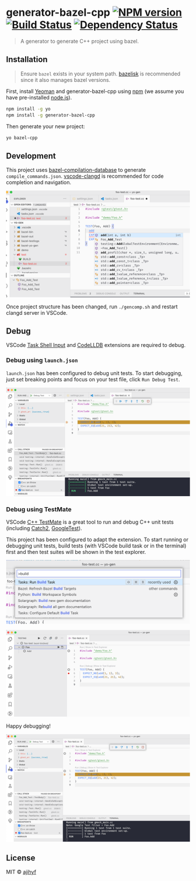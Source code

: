 # generator-bazel-cpp [![NPM version][npm-image]][npm-url] [![Build Status][travis-image]][travis-url] [![Dependency Status][daviddm-image]][daviddm-url]

> A generator to generate C++ project using bazel.

## Installation

> Ensure `bazel` exists in your system path. [bazelisk](https://github.com/bazelbuild/bazelisk) is recommended since it also manages bazel versions.

First, install [Yeoman](http://yeoman.io) and generator-bazel-cpp using [npm](https://www.npmjs.com/) (we assume you have pre-installed [node.js](https://nodejs.org/)).

```bash
npm install -g yo
npm install -g generator-bazel-cpp
```

Then generate your new project:

```bash
yo bazel-cpp
```

## Development

This project uses [bazel-compilation-database](https://github.com/grailbio/bazel-compilation-database) to generate `compile_commands.json`. [vscode-clangd](https://marketplace.visualstudio.com/items?itemName=llvm-vs-code-extensions.vscode-clangd) is recommended for code completion and navigation.

![edit](https://github.com/ajihyf/generator-bazel-cpp/blob/master/images/edit.png?raw=true)

Once project structure has been changed, run `./gencomp.sh` and restart clangd server in VSCode.

## Debug

VSCode [Task Shell Input](https://marketplace.visualstudio.com/items?itemName=augustocdias.tasks-shell-input) and [CodeLLDB](https://marketplace.visualstudio.com/items?itemName=vadimcn.vscode-lldb) extensions are required to debug.

### Debug using `launch.json`

`launch.json` has been configured to debug unit tests. To start debugging, just set breaking points and focus on your test file, click `Run Debug Test`.

![debug launch](https://github.com/ajihyf/generator-bazel-cpp/blob/master/images/debug-launch.png?raw=true)

### Debug using TestMate

VSCode [C++ TestMate](https://marketplace.visualstudio.com/items?itemName=matepek.vscode-catch2-test-adapter) is a great tool to run and debug C++ unit tests (including [Catch2](https://github.com/catchorg/Catch2), [GoogleTest](https://github.com/google/googletest)).

This project has been configured to adapt the extension. To start running or debugging unit tests, build tests (with VSCode build task or in the terminal) first and then test suites will be shown in the test explorer.

![run build](https://github.com/ajihyf/generator-bazel-cpp/blob/master/images/run-build.png?raw=true)

![testmate](https://github.com/ajihyf/generator-bazel-cpp/blob/master/images/testmate.png?raw=true)

Happy debugging!

![debug testmate](https://github.com/ajihyf/generator-bazel-cpp/blob/master/images/debug-testmate.png?raw=true)

## License

MIT © [ajihyf](ajihyf@gmail.com)

[npm-image]: https://badge.fury.io/js/generator-bazel-cpp.svg
[npm-url]: https://npmjs.org/package/generator-bazel-cpp
[travis-image]: https://travis-ci.com/ajihyf/generator-bazel-cpp.svg?branch=master
[travis-url]: https://travis-ci.com/ajihyf/generator-bazel-cpp
[daviddm-image]: https://david-dm.org/ajihyf/generator-bazel-cpp.svg?theme=shields.io
[daviddm-url]: https://david-dm.org/ajihyf/generator-bazel-cpp
